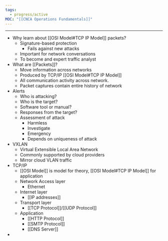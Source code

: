 ```yaml
---
tags:
  - progress/active
MOC: "[[CNCA Operations Fundamentals]]"
---
```

-- --

- Why learn about [[OSI Model#TCP IP Model]] packets?
	- Signature-based protection
		- Fails against new attacks
	- Important for network conversations
	- To become and expert traffic analyst
- What are [[Packets]]?
	- Move information across networks
	- Produced by TCP/IP [[OSI Model#TCP IP Model]]
	- All communication activity across network.
	- Packet captures contain entire history of network
- Alerts
	- Who is attacking?
	- Who is the target?
	- Software tool or manual?
	- Responses from the target?
	- Assessment of attack
		- Harmless
		- Investigate
		- Emergency
		- Depends on uniqueness of attack
- VXLAN
	- Virtual Extensible Local Area Network
	- Commonly supported by cloud providers
	- Mirror cloud VLAN traffic
- TCP/IP
	- [[OSI Model]] is model for theory, [[OSI Model#TCP IP Model]] for application
	- Network Access layer
		- Ethernet
	- Internet layer
		- [[IP addresses]]
	- Transport layer
		- [[TCP Protocol]]/[[UDP Protocol]]
	- Application
		- [[HTTP Protocol]]
		- [[SMTP Protocol]]
		- [[DNS Server]]
- 